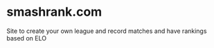 smashrank.com
=============

Site to create your own league and record matches and have rankings based on ELO
